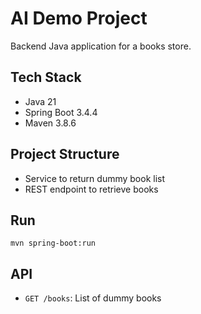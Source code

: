 # AI Demo Project
Backend Java application for a books store.

## Tech Stack
- Java 21
- Spring Boot 3.4.4
- Maven 3.8.6

## Project Structure
- Service to return dummy book list
- REST endpoint to retrieve books

## Run
```
mvn spring-boot:run
```

## API
- `GET /books`: List of dummy books
